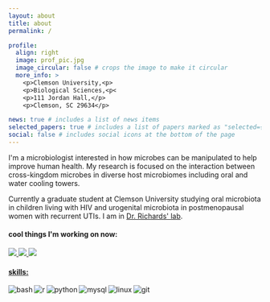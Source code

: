 ```yaml
---
layout: about
title: about
permalink: /

profile:
  align: right
  image: prof_pic.jpg
  image_circular: false # crops the image to make it circular
  more_info: >
    <p>Clemson University,<p>
    <p>Biological Sciences,<p<
    <p>111 Jordan Hall,</p>
    <p>Clemson, SC 29634</p>

news: true # includes a list of news items
selected_papers: true # includes a list of papers marked as "selected={true}"
social: false # includes social icons at the bottom of the page
---
```


I'm a microbiologist interested in how microbes can be manipulated to help improve human health. My research is focused on the interaction between cross-kingdom microbes in diverse host microbiomes including oral and water cooling towers.

Currently a graduate student at Clemson University studying oral microbiota in
children living with HIV and urogenital microbiota in postmenopausal women with recurrent UTIs. I am in [Dr. Richards' lab](http://www.vprichards-lab.com/).

#### cool things I'm working on now:

  <a href="https://github.com/sacrull/pom_study">
    <img src="https://denvercoder1-github-readme-stats.vercel.app/api/pin/?username=sacrull&repo=pom_study&bg_color=010101&title_color=FFFFFF&hide_border=false&icon_color=B381F1&show_icons=true&text_color=ffffff">
  <a href="https://github.com/aemann01/domhain_RNASeq">
    <img src="https://denvercoder1-github-readme-stats.vercel.app/api/pin/?username=aemann01&repo=domhain_RNASeq&bg_color=010101&title_color=FFFFFF&hide_border=false&icon_color=B381F1&show_icons=true&text_color=ffffff">
  <a href="https://github.com/rpoCdb/rpoCdatabase">
  <img 
src="https://denvercoder1-github-readme-stats.vercel.app/api/pin/?username=rpoCdb&repo=rpoCdatabase&bg_color=010101&title_color=FFFFFF&hide_border=false&icon_color=B381F1&show_icons=true&text_color=ffffff">

#### skills:

<img align="left" alt="bash" src="https://img.shields.io/badge/Bash%20-171A21.svg?&style=for-the-badge&logo=gnubash&logoColor=white" />
<img align="left" alt="r" src="https://img.shields.io/badge/R%20-171A21.svg?&style=for-the-badge&logo=r&logoColor=white" />
<img align="left" alt="python" src="https://img.shields.io/badge/Python%20-171A21.svg?&style=for-the-badge&logo=python&logoColor=white" />
<img align="left" alt="mysql" src="https://img.shields.io/badge/MySQL%20-171A21.svg?&style=for-the-badge&logo=mysql&logoColor=white" />
<img align="left" alt="linux" src="https://img.shields.io/badge/Linux%20-171A21.svg?&style=for-the-badge&logo=linux&logoColor=white" />
<img align="left" alt="git" src="https://img.shields.io/badge/Git%20-171A21.svg?&style=for-the-badge&logo=git&logoColor=white" />
<!-- <img align="left" alt="jupyter" src="https://img.shields.io/badge/Jupyter%20-171A21.svg?&style=for-the-badge&logo=jupyter&logoColor=white" /> -->

<html>

